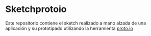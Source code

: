 # Sketchprotoio
Este repositorio contiene el sketch realizado a mano alzada de una aplicación y su prototipado utilizando la herramienta [proto.io](https://proto.io)
